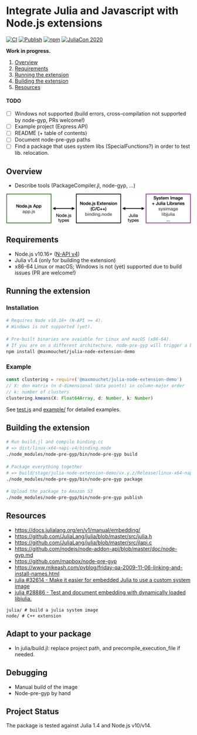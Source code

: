 # Integrate Julia and Javascript with Node.js extensions

[![CI](https://github.com/maxmouchet/julia-node-extension-demo/workflows/CI/badge.svg)](https://github.com/maxmouchet/julia-node-extension-demo/actions?query=workflow%3ACI)
[![Publish](https://github.com/maxmouchet/julia-node-extension-demo/workflows/Publish/badge.svg)](https://github.com/maxmouchet/julia-node-extension-demo/actions?query=workflow%3APublish)
[![npm](https://img.shields.io/npm/v/@maxmouchet/julia-node-extension-demo)](https://www.npmjs.com/package/@maxmouchet/julia-node-extension-demo)
[![JuliaCon 2020](https://img.shields.io/badge/Talk-JuliaCon%202020-761c7c)](https://pretalx.com/juliacon2020/talk/Q88P8U/)

**Work in progress.**

1. [Overview](#overview)
1. [Requirements](#requirements)
1. [Running the extension](#running-the-extension)
1. [Building the extension](#building-the-extension)
1. [Resources](#resources)

#### TODO

- [ ] Windows not supported (build errors, cross-compilation not supported by node-gyp, PRs welcome!)
- [ ] Example project (Express API)
- [ ] README (+ table of contents)
- [ ] Document node-pre-gyp paths
- [ ] Find a package that uses system libs (SpecialFunctions?) in order to test lib. relocation.

## Overview

- Describe tools (PackageCompiler.jl, node-gyp, ...)

<p align="center">
  <img src="/assets/binding.png" alt="N-API diagram" width="800px"/>
</p>

## Requirements

- Node.js v10.16+ ([N-API v4](https://nodejs.org/api/n-api.html#n_api_n_api_version_matrix))
- Julia v1.4 (only for building the extension)
- x86-64 Linux or macOS; Windows is not (yet) supported due to build issues (PR are welcome!)

## Running the extension

### Installation

```bash
# Requires Node v10.16+ (N-API >= 4).
# Windows is not supported (yet).

# Pre-built binaries are avaiable for Linux and macOS (x86-64).
# If you are on a different architecture, node-pre-gyp will trigger a build.
npm install @maxmouchet/julia-node-extension-demo
```

### Example

```js
const clustering = require('@maxmouchet/julia-node-extension-demo')
// X: dxn matrix (n d-dimensional data points) in column-major order
// k: number of clusters
clustering.kmeans(X: Float64Array, d: Number, k: Number)
```

See [test.js](test.js) and [example/](example/) for detailed examples.

## Building the extension

```bash
# Run build.jl and compile binding.cc
# => dist/linux-x64-napi-v4/binding.node
./node_modules/node-pre-gyp/bin/node-pre-gyp build

# Package everything together
# => build/stage/julia-node-extension-demo/vx.y.z/Release/linux-x64-napi-v4.tar.gz
./node_modules/node-pre-gyp/bin/node-pre-gyp package

# Upload the package to Amazon S3
./node_modules/node-pre-gyp/bin/node-pre-gyp publish
```

## Resources

- https://docs.julialang.org/en/v1/manual/embedding/
- https://github.com/JuliaLang/julia/blob/master/src/julia.h
- https://github.com/JuliaLang/julia/blob/master/src/jlapi.c
- https://github.com/nodejs/node-addon-api/blob/master/doc/node-gyp.md
- https://github.com/mapbox/node-pre-gyp
- https://www.mikeash.com/pyblog/friday-qa-2009-11-06-linking-and-install-names.html
- [julia #32614 - Make it easier for embedded Julia to use a custom system image](https://github.com/JuliaLang/julia/issues/32614)
- [julia #28886 - Test and document embedding with dynamically loaded libjulia.](https://github.com/JuliaLang/julia/pull/28886)

```
julia/ # build a julia system image
node/ # C++ extension
```

## Adapt to your package

- In julia/build.jl: replace project path, and precompile_execution_file if needed.

## Debugging

- Manual build of the image
- Node-pre-gyp by hand

## Project Status

The package is tested against Julia 1.4 and Node.js v10/v14.
